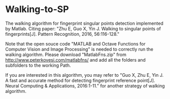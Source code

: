 # Walking-to-SP
The walking algorithm for fingerprint singular points detection implemented by Matlab.
Citing paper:
    "Zhu E, Guo X, Yin J. Walking to singular points of fingerprints[J]. Pattern Recognition, 2016, 56:116-128." 
    
Note that the open souce code "MATLAB and Octave Functions for Computer Vision and Image Processing" is needed to correctly run the walking algorithm. Please download "MatlabFns.zip" from 
           http://www.peterkovesi.com/matlabfns/
and add all the folders and subfolders to the working Path.

If you are interested in this algorithm, you may refer to 
    "Guo X, Zhu E, Yin J. A fast and accurate method for detecting fingerprint reference point[J]. Neural Computing & Applications, 2016:1-11."
for another strategy of walking algorithm.
